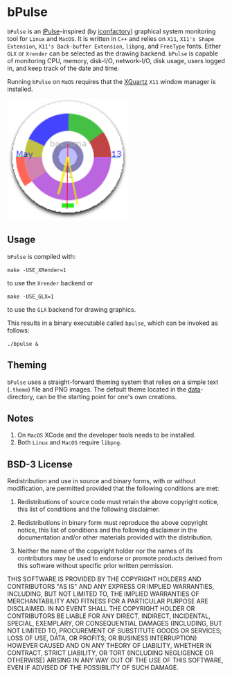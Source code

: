 # bPulse

`bPulse` is an [iPulse](https://ipulseapp.com)-inspired (by
[iconfactory](https://iconfactory.com)) graphical system monitoring tool for
`Linux` and `MacOS`. It is written in `C++` and relies on `X11`, `X11's Shape
Extension`, `X11's Back-buffer Extension`, `libpng`, and `FreeType` fonts.
Either `GLX` or `Xrender` can be selected as the drawing backend. `bPulse` is capable of monitoring CPU, memory, disk-I/O, network-I/O, disk usage, users logged in, and keep track of the date and time.

Running `bPulse` on `MaOS` requires that the [XQuartz](https://www.xquartz.org) `X11` window manager is installed.

![bPulse in Action](bPulse.png "bPulse in Action")

## Usage

`bPulse`  is compiled with:

```shell
make -USE_XRender=1
```

to use the `Xrender` backend or

```shell
make -USE_GLX=1
```

to use the `GLX` backend for drawing graphics.

This results in a binary executable called `bpulse`, which can be invoked as follows:

```shell
./bpulse &
```

## Theming

`bPulse` uses a straight-forward theming system that relies on a simple text (`.theme`) file and PNG images. The default theme located in the  [data](data/)-directory, can be the starting point for one's own creations.

## Notes

1. On `MacOS` XCode and the developer tools needs to be installed.
2. Both `Linux` and `MacOS` require `libpng`.

## BSD-3 License

Redistribution and use in source and binary forms, with or without modification, are permitted provided that the following conditions are met:

1. Redistributions of source code must retain the above copyright notice, this list of conditions and the following disclaimer.

2. Redistributions in binary form must reproduce the above copyright notice, this list of conditions and the following disclaimer in the documentation and/or other materials provided with the distribution.

3. Neither the name of the copyright holder nor the names of its contributors may be used to endorse or promote products derived from this software without specific prior written permission.

THIS SOFTWARE IS PROVIDED BY THE COPYRIGHT HOLDERS AND CONTRIBUTORS "AS IS" AND ANY EXPRESS OR IMPLIED WARRANTIES, INCLUDING, BUT NOT LIMITED TO, THE IMPLIED WARRANTIES OF MERCHANTABILITY AND FITNESS FOR A PARTICULAR PURPOSE ARE DISCLAIMED. IN NO EVENT SHALL THE COPYRIGHT HOLDER OR CONTRIBUTORS BE LIABLE FOR ANY DIRECT, INDIRECT, INCIDENTAL, SPECIAL, EXEMPLARY, OR CONSEQUENTIAL DAMAGES (INCLUDING, BUT NOT LIMITED TO, PROCUREMENT OF SUBSTITUTE GOODS OR SERVICES; LOSS OF USE, DATA, OR PROFITS; OR BUSINESS INTERRUPTION) HOWEVER CAUSED AND ON ANY THEORY OF LIABILITY, WHETHER IN CONTRACT, STRICT LIABILITY, OR TORT (INCLUDING NEGLIGENCE OR OTHERWISE) ARISING IN ANY WAY OUT OF THE USE OF THIS SOFTWARE, EVEN IF ADVISED OF THE POSSIBILITY OF SUCH DAMAGE.
